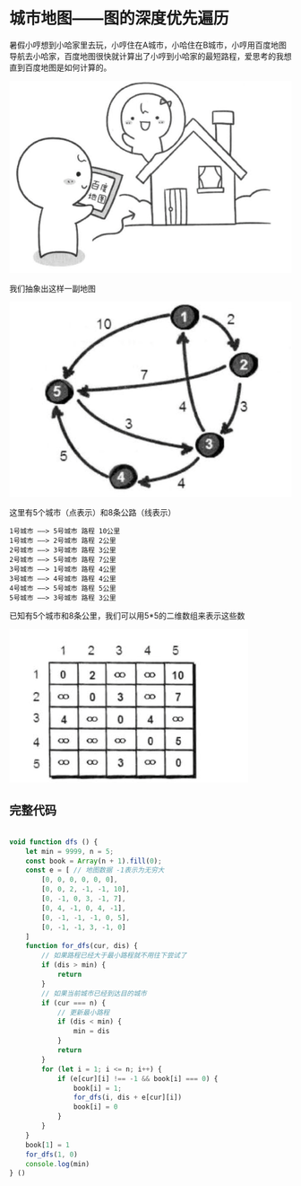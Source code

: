 # 城市地图——图的深度优先遍历

暑假小哼想到小哈家里去玩，小哼住在A城市，小哈住在B城市，小哼用百度地图导航去小哈家，百度地图很快就计算出了小哼到小哈家的最短路程，爱思考的我想直到百度地图是如何计算的。

![map](../../images/class5/21.png)

我们抽象出这样一副地图

![map](../../images/class5/22.png)

这里有5个城市（点表示）和8条公路（线表示）

    1号城市 ——> 5号城市 路程 10公里
    1号城市 ——> 2号城市 路程 2公里
    2号城市 ——> 3号城市 路程 3公里
    2号城市 ——> 5号城市 路程 7公里
    3号城市 ——> 1号城市 路程 4公里
    3号城市 ——> 4号城市 路程 4公里
    4号城市 ——> 5号城市 路程 5公里
    5号城市 ——> 3号城市 路程 3公里

已知有5个城市和8条公里，我们可以用5*5的二维数组来表示这些数

![map](../../images/class5/23.png)

## 完整代码

```javascript

void function dfs () {
    let min = 9999, n = 5;
    const book = Array(n + 1).fill(0);
    const e = [ // 地图数据 -1表示为无穷大
        [0, 0, 0, 0, 0, 0],
        [0, 0, 2, -1, -1, 10],
        [0, -1, 0, 3, -1, 7],
        [0, 4, -1, 0, 4, -1],
        [0, -1, -1, -1, 0, 5],
        [0, -1, -1, 3, -1, 0]
    ]
    function for_dfs(cur, dis) {
        // 如果路程已经大于最小路程就不用往下尝试了
        if (dis > min) {
            return
        }
        // 如果当前城市已经到达目的城市
        if (cur === n) {
            // 更新最小路程
            if (dis < min) {
                min = dis
            }
            return
        }
        for (let i = 1; i <= n; i++) {
            if (e[cur][i] !== -1 && book[i] === 0) {
                book[i] = 1;
                for_dfs(i, dis + e[cur][i])
                book[i] = 0
            }
        }
    }
    book[1] = 1
    for_dfs(1, 0)
    console.log(min)
} ()

```